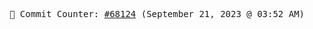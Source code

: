 <p align="center">
    <samp>
        📮 Commit Counter: <a href="https://github.com/Javascript-void0/Javascript-void0/commits/main">#68124</a> (September 21, 2023 @ 03:52 AM)
    </samp>
</p>